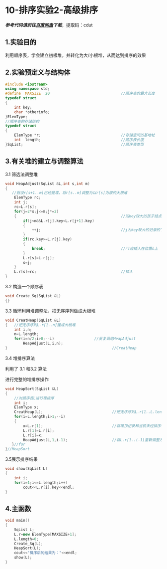 # 10-排序实验2-高级排序
***参考代码请前往[百度网盘](https://pan.baidu.com/s/1WWTQ-EY5t8NZPZFqP0lCOA?pwd=cdut)下载***，提取码：cdut
## 1.实验目的

利用顺序表，学会建立初根堆，并转化为大/小根堆，从而达到排序的效果

## 2.实验预定义与结构体

```c++
#include <iostream>
using namespace std;
#define  MAXSIZE  20          						//顺序表的最大长度
typedef struct
{
	int key;
	char *otherinfo;
}ElemType;
//顺序表的存储结构                         
typedef struct
{
    ElemType *r;	         						//存储空间的基地址
    int  length;            						//顺序表长度
}SqList;											//顺序表类型

```

## 3.有关堆的建立与调整算法

3.1 筛选法调整堆

```c++
void HeapAdjust(SqList &L,int s,int m)
{
   //假设r[s+1..m]已经是堆，将r[s..m]调整为以r[s]为根的大根堆
	ElemType rc;
	int j;
	rc=L.r[s];
    for(j=2*s;j<=m;j*=2)
	{												//沿key较大的孩子结点向下筛选
		if(j<m&&L.r[j].key<L.r[j+1].key)
        {
			++j;									//j为key较大的记录的下标
		}
        if(rc.key>=L.r[j].key)
        {
			break;      							//rc应插入在位置s上
		}
		L.r[s]=L.r[j];
		s=j;
    }
	L.r[s]=rc;                          			//插入
}
```

3.2 构造一个顺序表

```c++
void Create_Sq(SqList &L)
{}
```

3.3 循环利用堆调整法，把无序序列做成大根堆

```c++
void CreatHeap(SqList &L)
{   //把无序序列L.r[1..n]建成大根堆
	int i,n;
	n=L.length;
	for(i=n/2;i>0;--i)       			//反复调用HeapAdjust
        HeapAdjust(L,i,n);
}												//CreatHeap
```

3.4 堆排序算法

利用了 3.1 和3.2 算法

进行完整的堆排序操作

```c++
void HeapSort(SqList &L)
{
	//对顺序表L进行堆排序
	int i;
	ElemType x;
	CreatHeap(L);              					//把无序序列L.r[1..L.length]建成大根堆
	for(i=L.length;i>1;--i)
	{
		x=L.r[1];               				//将堆顶记录和当前未经排序子序列L.r[1..i]中最后一个记录互换
		L.r[1]=L.r[i];
		L.r[i]=x;
		HeapAdjust(L,1,i-1);					//将L.r[1..i-1]重新调整为大根堆
   }//for
}//HeapSort

```

3.5展示排序结果

```c++
void show(SqList L)
{
	int i;
	for(i=1;i<=L.length;i++)
		cout<<L.r[i].key<<endl;
}
```

## 4.主函数

```c++
void main()
{
	SqList L;
	L.r=new ElemType[MAXSIZE+1];
	L.length=0;
	Create_Sq(L);
	HeapSort(L);
	cout<<"排序后的结果为："<<endl;
	show(L);
}
```

